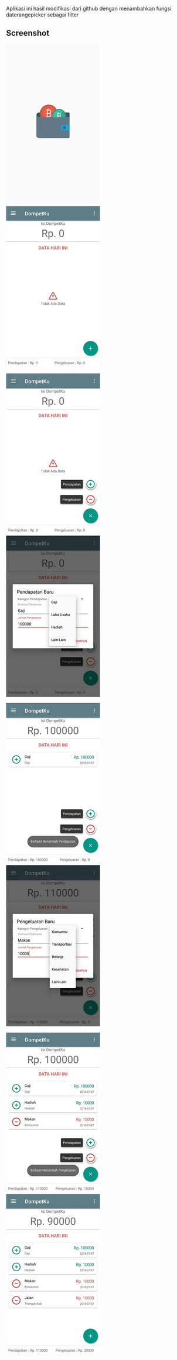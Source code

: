 Aplikasi ini hasil modifikasi dari github dengan menambahkan fungsi daterangepicker sebagai filter

## Screenshot

![](./ss/a.jpg)
![](./ss/b.jpg)

![](./ss/c.jpg)
![](./ss/d.jpg)

![](./ss/e.jpg)
![](./ss/f.jpg)

![](./ss/g.jpg)
![](./ss/h.jpg)
